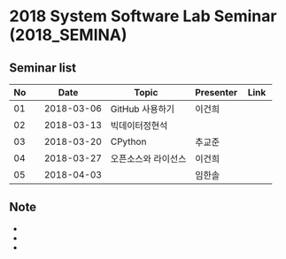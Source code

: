 # 2018 System Software Lab Seminar (2018_SEMINA)

## Seminar list

| No |      Date      |               Topic                |  Presenter  |    Link   |
|----|----------------|------------------------------------|-------------|-----------|
| 01 |     2018-03-06 |GitHub 사용하기|이건희|           |
| 02 |     2018-03-13 |빅데이터정현석|           |
| 03 |     2018-03-20 |CPython|추교준|           |
| 04 |     2018-03-27 |오픈소스와 라이선스|이건희|           |
| 05 |     2018-04-03 | |임한솔|           |


## Note

- 
-
-

